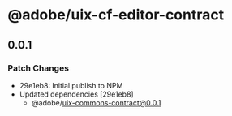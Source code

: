 # @adobe/uix-cf-editor-contract

## 0.0.1

### Patch Changes

- 29e1eb8: Initial publish to NPM
- Updated dependencies [29e1eb8]
  - @adobe/uix-commons-contract@0.0.1
